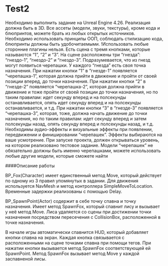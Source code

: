 # Test2

Необходимо выполнить задание на Unreal Engine 4.26. Реализация должна быть в 3D. Все ассеты (модели, звуки, текстуры), кроме кода и блюпринтов, можете брать из любых открытых источников. Необходимо использовать принципы ООП, соблюдать стилизацию кода, блюпринты должны быть удобочитаемыми. 
!Использовать любые сторонние плагины нельзя.
Есть сцена с тремя кнопками, которые называются “1”, “2” и “3”.
На сцене расположены три “гнезда”: “гнездо-1”, “гнездо-2” и “гнездо-3”. Подразумевается, что из гнезд могут появиться черепашки.
У каждого “гнезда” есть своя точка назначения.
При нажатии кнопки “1” в “гнезде-1” появляется “черепашка-1”, которая должна прийти в движение и пройти от своей позиции вперед, до точки назначения.
При нажатии кнопки “2” в “гнезде-2” появляется “черепашка-2”, которая должна прийти в движение и тоже пройти от своей позиции до точки назначения, но по таким правилам: идет секунду вперед и на полсекунды останавливается, опять идет секунду вперед и на полсекунды останавливается, и т.д.
При нажатии кнопки “3” в “гнезде-3” появляется “черепашка-3”, которая, тоже, должна начать движение до точки назначения, но по таким правилам: идет секунду вперед и затем полсекунды назад, опять секунду вперед и полсекунды назад, и т.д.
Необходимы аудио-эффекты и визуальные эффекты при появлении, передвижении и финишировании “черепашек”. Эффекты выбираются на ваше усмотрение.
При запуске проекта, должен открываться уровень, на котором реализовано тестовое задание.
Модели “черепашек” не обязательно должны быть именно черепашками, можете использовать любые другие модели, которые сможете найти


####Описание работы

BP_Fox(Character) имеет единственный метод Move, который действует по одному из 3 правил упомянутых в задании. Для движения используется NavMesh и метод контроллера SimpleMoveToLocation. Временные задержки реализованы с помощью Delay.

BP_SpawnPoint(Actor) содержит в себе точку спавна и точку назначения. Имеет метод SpawnFox, который спавнит лису и вызывает у неё метод Move. Лиса удаляется со сцены при достижении точки назначения посредством пересечения с CollisionBox, расположенной в точке назначения.

В начале игры автоматически спавнится HUD, который добавляет кнопки спавна на экран.
Каждая кнопка связывается с расположенными на сцене точками спавна при помощи тегов.
При нажатии кнопки вызывается метод SpawnFox соответствующей ей SpawnPoint.
Метод SpawnFox вызывает метод Move у каждой заспавненой лисы.


